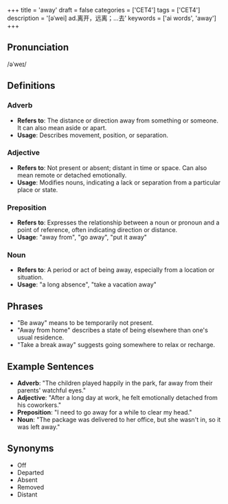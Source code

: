 +++
title = 'away'
draft = false
categories = ['CET4']
tags = ['CET4']
description = '[əˈwei] ad.离开，远离；…去'
keywords = ['ai words', 'away']
+++

## Pronunciation
/əˈweɪ/

## Definitions
### Adverb
- **Refers to**: The distance or direction away from something or someone. It can also mean aside or apart.
- **Usage**: Describes movement, position, or separation.

### Adjective
- **Refers to**: Not present or absent; distant in time or space. Can also mean remote or detached emotionally.
- **Usage**: Modifies nouns, indicating a lack or separation from a particular place or state.

### Preposition
- **Refers to**: Expresses the relationship between a noun or pronoun and a point of reference, often indicating direction or distance.
- **Usage**: "away from", "go away", "put it away"

### Noun
- **Refers to**: A period or act of being away, especially from a location or situation.
- **Usage**: "a long absence", "take a vacation away"

## Phrases
- "Be away" means to be temporarily not present.
- "Away from home" describes a state of being elsewhere than one's usual residence.
- "Take a break away" suggests going somewhere to relax or recharge.

## Example Sentences
- **Adverb**: "The children played happily in the park, far away from their parents' watchful eyes."
- **Adjective**: "After a long day at work, he felt emotionally detached from his coworkers."
- **Preposition**: "I need to go away for a while to clear my head."
- **Noun**: "The package was delivered to her office, but she wasn't in, so it was left away."

## Synonyms
- Off
- Departed
- Absent
- Removed
- Distant
